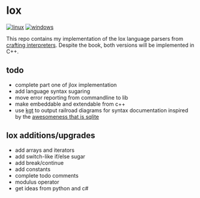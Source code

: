 # lox

[![linux](https://github.com/madeso/lox/actions/workflows/linux.yml/badge.svg)](https://github.com/madeso/lox/actions/workflows/linux.yml) [![windows](https://github.com/madeso/lox/actions/workflows/windows.yml/badge.svg)](https://github.com/madeso/lox/actions/workflows/windows.yml)

This repo contains my implementation of the lox language parsers from [crafting interpreters](http://www.craftinginterpreters.com/). Despite the book, both versions will be implemented in C++.


## todo
* complete part one of jlox implementation
* add language syntax sugaring
* move error reporting from commandline to lib
* make embeddable and extendable from c++
* use [kgt](https://github.com/katef/kgt) to output railroad diagrams for syntax documentation inspired by the [awesomeness that is sqlite](https://mobile.twitter.com/captbaritone/status/1553973901251596288?t=FE8L2gjVX_ncbAe_EsPRAA&s=09)

## lox additions/upgrades

* add arrays and iterators
* add switch-like if/else sugar
* add break/continue
* add constants
* complete todo comments
* modulus operator
* get ideas from python and c#
